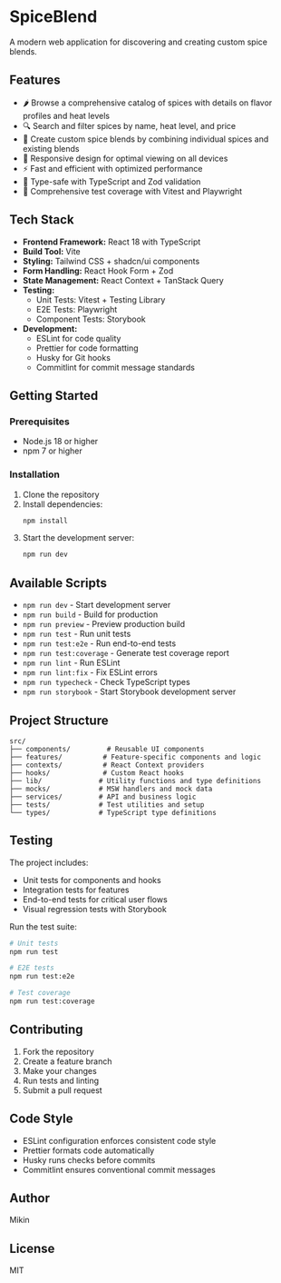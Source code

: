 # SpiceBlend

A modern web application for discovering and creating custom spice blends.

## Features

- 🌶️ Browse a comprehensive catalog of spices with details on flavor profiles and heat levels
- 🔍 Search and filter spices by name, heat level, and price
- 🎨 Create custom spice blends by combining individual spices and existing blends
- 📱 Responsive design for optimal viewing on all devices
- ⚡ Fast and efficient with optimized performance
- 🎯 Type-safe with TypeScript and Zod validation
- 🧪 Comprehensive test coverage with Vitest and Playwright

## Tech Stack

- **Frontend Framework:** React 18 with TypeScript
- **Build Tool:** Vite
- **Styling:** Tailwind CSS + shadcn/ui components
- **Form Handling:** React Hook Form + Zod
- **State Management:** React Context + TanStack Query
- **Testing:** 
  - Unit Tests: Vitest + Testing Library
  - E2E Tests: Playwright
  - Component Tests: Storybook
- **Development:**
  - ESLint for code quality
  - Prettier for code formatting
  - Husky for Git hooks
  - Commitlint for commit message standards

## Getting Started

### Prerequisites

- Node.js 18 or higher
- npm 7 or higher

### Installation

1. Clone the repository
2. Install dependencies:
   ```bash
   npm install
   ```
3. Start the development server:
   ```bash
   npm run dev
   ```

## Available Scripts

- `npm run dev` - Start development server
- `npm run build` - Build for production
- `npm run preview` - Preview production build
- `npm run test` - Run unit tests
- `npm run test:e2e` - Run end-to-end tests
- `npm run test:coverage` - Generate test coverage report
- `npm run lint` - Run ESLint
- `npm run lint:fix` - Fix ESLint errors
- `npm run typecheck` - Check TypeScript types
- `npm run storybook` - Start Storybook development server

## Project Structure

```
src/
├── components/         # Reusable UI components
├── features/          # Feature-specific components and logic
├── contexts/          # React Context providers
├── hooks/             # Custom React hooks
├── lib/              # Utility functions and type definitions
├── mocks/            # MSW handlers and mock data
├── services/         # API and business logic
├── tests/            # Test utilities and setup
└── types/            # TypeScript type definitions
```

## Testing

The project includes:

- Unit tests for components and hooks
- Integration tests for features
- End-to-end tests for critical user flows
- Visual regression tests with Storybook

Run the test suite:

```bash
# Unit tests
npm run test

# E2E tests
npm run test:e2e

# Test coverage
npm run test:coverage
```

## Contributing

1. Fork the repository
2. Create a feature branch
3. Make your changes
4. Run tests and linting
5. Submit a pull request

## Code Style

- ESLint configuration enforces consistent code style
- Prettier formats code automatically
- Husky runs checks before commits
- Commitlint ensures conventional commit messages

## Author

Mikin

## License

MIT
